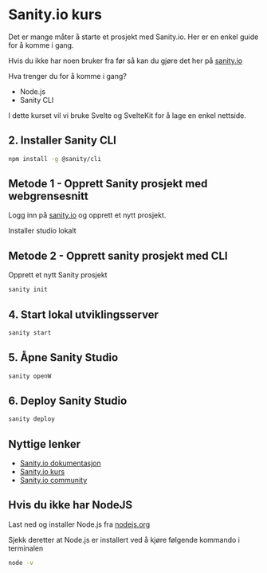 # Sanity.io kurs

Det er mange måter å starte et prosjekt med Sanity.io. Her er en enkel guide for å komme i gang.

Hvis du ikke har noen bruker fra før så kan du gjøre det her på [sanity.io](https://www.sanity.io/)

Hva trenger du for å komme i gang?

- Node.js
- Sanity CLI

I dette kurset vil vi bruke Svelte og SvelteKit for å lage en enkel nettside.

## 2. Installer Sanity CLI
```bash
npm install -g @sanity/cli
```

## Metode 1 - Opprett Sanity prosjekt med webgrensesnitt
Logg inn på [sanity.io](https://www.sanity.io/) og opprett et nytt prosjekt.

Installer studio lokalt

## Metode 2 - Opprett sanity prosjekt med CLI

Opprett et nytt Sanity prosjekt

```bash
sanity init
```

## 4. Start lokal utviklingsserver
```bash
sanity start
```

## 5. Åpne Sanity Studio


```bash
sanity openW
```

## 6. Deploy Sanity Studio
```bash
sanity deploy
```

## Nyttige lenker
- [Sanity.io dokumentasjon](https://www.sanity.io/docs)
- [Sanity.io kurs](https://www.sanity.io/courses)
- [Sanity.io community](https://slack.sanity.io/)


## Hvis du ikke har NodeJS

Last ned og installer Node.js fra [nodejs.org](https://nodejs.org/)

Sjekk deretter at Node.js er installert ved å kjøre følgende kommando i terminalen
```bash
node -v
```